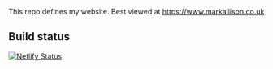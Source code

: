 This repo defines my website. Best viewed at https://www.markallison.co.uk

## Build status

[![Netlify Status](https://api.netlify.com/api/v1/badges/ca0458a2-ede7-4f65-8ddd-600d0981c578/deploy-status)](https://app.netlify.com/sites/markallison-blog/deploys)
